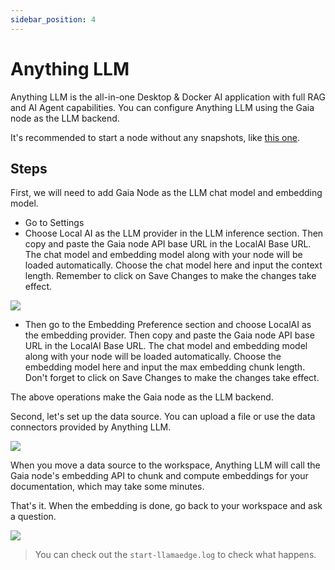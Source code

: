 ```yaml
---
sidebar_position: 4
---
```


# Anything LLM

Anything LLM is the all-in-one Desktop & Docker AI application with full RAG and AI Agent capabilities. You can configure Anything LLM using the Gaia node as the LLM backend. 

It's recommended to start a node without any snapshots, like [this one](https://github.com/GaiaNet-AI/node-configs/tree/main/llama-3-8b-instruct).

## Steps

First, we will need to add Gaia Node as the LLM chat model and embedding model.

* Go to Settings
* Choose Local AI as the LLM provider in the LLM inference section. Then copy and paste the Gaia node API base URL in the LocalAI Base URL. The chat model and embedding model along with your node will be loaded automatically. Choose the chat model here and input the context length. Remember to click on Save Changes to make the changes take effect.

![](/img/docs/anything-llm-01.png)

* Then go to the Embedding Preference section and choose LocalAI as the embedding provider. Then copy and paste the Gaia node API base URL in the LocalAI Base URL. The chat model and embedding model along with your node will be loaded automatically. Choose the embedding model here and input the max embedding chunk length. Don't forget to click on Save Changes to make the changes take effect.

The above operations make the Gaia node as the LLM backend.

Second, let's set up the data source. You can upload a file or use the data connectors provided by Anything LLM.

![](/img/docs/anything-llm-02.png)

When you move a data source to the workspace, Anything LLM will call the Gaia node's embedding API to chunk and compute embeddings for your documentation, which may take some minutes.

That's it. When the embedding is done, go back to your workspace and ask a question. 

![](/img/docs/anything-llm-03.png)

> You can check out the `start-llamaedge.log` to check what happens.
